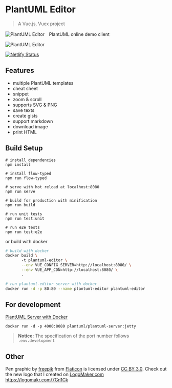 # PlantUML Editor

> A Vue.js, Vuex project

![PlantUML Editor](public/static/favicon-60.png)　PlantUML online demo client

![PlantUML Editor](public/static/capture1_20170809.png)

[![Netlify Status](https://api.netlify.com/api/v1/badges/0e9c5e9a-b38a-483f-887d-18e4927af717/deploy-status)](https://app.netlify.com/sites/plantuml-editor/deploys)

## Features

- multiple PlantUML templates
- cheat sheet
- snippet
- zoom & scroll
- supports SVG & PNG
- save texts
- create gists
- support markdown
- download image
- print HTML

## Build Setup

```
# install dependencies
npm install

# install flow-typed
npm run flow-typed

# serve with hot reload at localhost:8080
npm run serve

# build for production with minification
npm run build

# run unit tests
npm run test:unit

# run e2e tests
npm run test:e2e
```

or build with docker

```bash
# build with docker
docker build \ 
       -t plantuml-editor \
       --env VUE_CONFIG_SERVER=http://localhost:8080/ \
       --env VUE_APP_CDN=http://localhost:8080/ \
       .

# run plantuml-editor server with docker
docker run -d -p 80:80 --name plantuml-editor plantuml-editor
```

## For development

[PlantUML Server with Docker](https://hub.docker.com/r/plantuml/plantuml-server/)

```
docker run -d -p 4000:8080 plantuml/plantuml-server:jetty
```

> **Notice:** The specification of the port number follows `.env.development`

## Other

Pen graphic by [freepik](http://www.flaticon.com/authors/freepik) from [Flaticon](http://www.flaticon.com/) is licensed under [CC BY 3.0](http://creativecommons.org/licenses/by/3.0/). Check out the new logo that I created on [LogoMaker.com](http://logomakr.com) https://logomakr.com/7Gn1Ck
